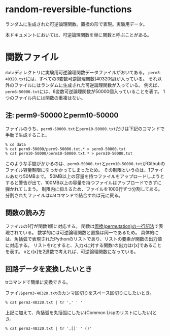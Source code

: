 # random-reversible-functions
ランダムに生成された可逆論理関数。置換の形で表現。実験用データ。

本ドキュメントにおいては、可逆論理関数を単に関数と呼ぶことがある。

# 関数ファイル

`data`ディレクトリに実験用可逆論理関数データファイルがおいてある。
`perm3-40320.txt`には、すべての3変数可逆論理関数(40320個)が入っている。
それ以外のファイルにはランダムに生成された可逆論理関数が入っている。
例えば、`perm6-50000.txt`には、6変数可逆論理関数が50000個入っていることを表す。
1つのファイル内には関数の重複はない。

## 注: perm9-50000とperm10-50000

ファイルのうち、`perm9-50000.txt`と`perm10-50000.txt`だけは下記のコマンドで手動で生成すること。

```
% cd data
% cat perm9-50000/perm9-50000.txt.* > perm9-50000.txt
% cat perm10-50000/perm10-50000.txt.* > perm10-50000.txt
```

このような手間がかかるのは、`perm9-50000.txt`と`perm10-50000.txt`がGithubのファイル容量制限に引っかかってしまったため。
その制限というのは、1ファイルあたり50MBまで。
50MB以上の容量を持つファイルをアップロードしようとすると警告が出て、100MB以上の容量を持つファイルはアップロードできずに弾かれてしまう。
制限内に抑えるため、ファイルを1000行ずつ分割してある。
分割されたファイルはcatコマンドで結合すれば元に戻る。

## 関数の読み方

ファイルの1行が関数1個に対応する。
関数は[置換(permutation)の一行記法](https://ja.wikipedia.org/wiki/置換_(数学))で表現されている。
数学的には可逆論理関数と置換は同一であるため。
具体的には、角括弧で表現されたPythonのリストであり、リストの要素が関数の出力値に対応する。
リストをrとすると、入力xに対する関数rの出力はr[x]であることを表す。
xとr[x]を2進数で考えれば、可逆論理関数になっている。

## 回路データを変換したいとき

trコマンドで簡単に変換できる。

ファイル`perm3-40320.txt`のカンマ区切りをスペース区切りにしたいとき。

```
% cat perm3-40320.txt | tr ',' ' '
```

上記に加えて、角括弧を丸括弧にしたい(Common Lispのリストにしたい)とき。


```
% cat perm3-40320.txt | tr ',[]' ' ()'
```
